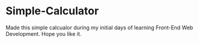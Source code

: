 # Simple-Calculator

Made this simple calcualor during my initial days of learning Front-End Web Development. Hope you like it.

